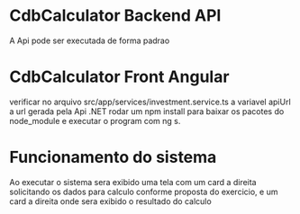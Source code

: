 # CdbCalculator Backend API
A Api pode ser executada de forma padrao

# CdbCalculator Front Angular
verificar no arquivo src/app/services/investment.service.ts a variavel apiUrl a url gerada pela Api .NET
rodar um npm install para baixar os pacotes do node_module e executar o program com ng s.

# Funcionamento do sistema
Ao executar o sistema sera exibido uma tela com um card a direita solicitando os dados para calculo conforme
proposta do exercicio, e um card a direita onde sera exibido o resultado do calculo